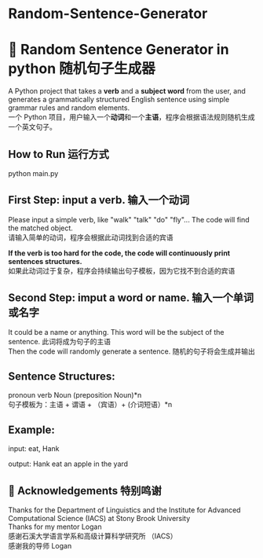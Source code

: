 # Random-Sentence-Generator

# 🧠 Random Sentence Generator in python 随机句子生成器

A Python project that takes a **verb** and a **subject word** from the user, and generates a grammatically structured English sentence using simple grammar rules and random elements.  
一个 Python 项目，用户输入一个**动词**和一个**主语**，程序会根据语法规则随机生成一个英文句子。

## How to Run    运行方式  
python main.py

## First Step: input a verb. 输入一个动词

Please input a simple verb, like "walk" "talk" "do" "fly"... The code will find the matched object.  
请输入简单的动词，程序会根据此动词找到合适的宾语

**If the verb is too hard for the code, the code will continuously print sentences structures.**  
如果此动词过于复杂，程序会持续输出句子模板，因为它找不到合适的宾语


## Second Step: imput a word or name. 输入一个单词或名字
It could be a name or anything. This word will be the subject of the sentence.  此词将成为句子的主语  
Then the code will randomly generate a sentence.  随机的句子将会生成并输出

## Sentence Structures:

pronoun verb Noun (preposition Noun)*n  
句子模板为：主语 + 谓语 + （宾语）+ (介词短语）*n

## Example: 

input: eat, Hank

output: Hank eat  an apple in the yard

## 🙏 Acknowledgements 特别鸣谢 
Thanks for the Department of Linguistics and the Institute for Advanced Computational Science (IACS) at Stony Brook University  
Thanks for my mentor Logan  
感谢石溪大学语言学系和高级计算科学研究所 （IACS）  
感谢我的导师 Logan

